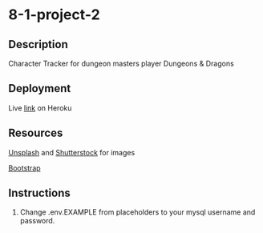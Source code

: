 # 8-1-project-2

## Description
Character Tracker for dungeon masters player Dungeons & Dragons

## Deployment
Live [link](https://dnd-dm-character-tracker.herokuapp.com/) on Heroku

## Resources
[Unsplash](https://unsplash.com/) and [Shutterstock](https://www.shutterstock.com/home) for images

[Bootstrap](https://getbootstrap.com/docs/5.1/getting-started/introduction/)

## Instructions
1. Change .env.EXAMPLE from placeholders to your mysql username and password.